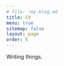 ```yaml
---
# file: !my-blog.md
title: CV
menu: true
sitemap: false
layout: page
order: 5
---
```


Writing things.
